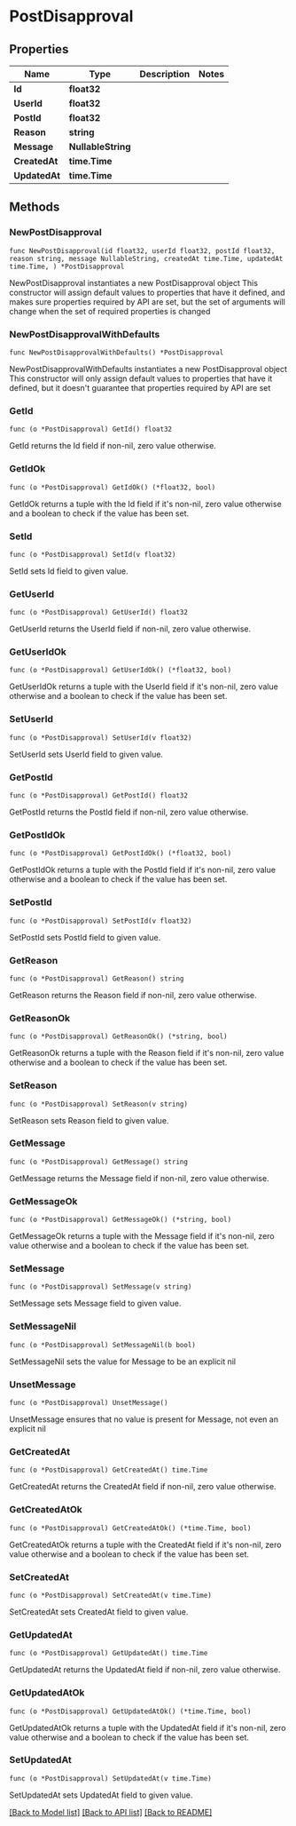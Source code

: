 # PostDisapproval

## Properties

Name | Type | Description | Notes
------------ | ------------- | ------------- | -------------
**Id** | **float32** |  | 
**UserId** | **float32** |  | 
**PostId** | **float32** |  | 
**Reason** | **string** |  | 
**Message** | **NullableString** |  | 
**CreatedAt** | **time.Time** |  | 
**UpdatedAt** | **time.Time** |  | 

## Methods

### NewPostDisapproval

`func NewPostDisapproval(id float32, userId float32, postId float32, reason string, message NullableString, createdAt time.Time, updatedAt time.Time, ) *PostDisapproval`

NewPostDisapproval instantiates a new PostDisapproval object
This constructor will assign default values to properties that have it defined,
and makes sure properties required by API are set, but the set of arguments
will change when the set of required properties is changed

### NewPostDisapprovalWithDefaults

`func NewPostDisapprovalWithDefaults() *PostDisapproval`

NewPostDisapprovalWithDefaults instantiates a new PostDisapproval object
This constructor will only assign default values to properties that have it defined,
but it doesn't guarantee that properties required by API are set

### GetId

`func (o *PostDisapproval) GetId() float32`

GetId returns the Id field if non-nil, zero value otherwise.

### GetIdOk

`func (o *PostDisapproval) GetIdOk() (*float32, bool)`

GetIdOk returns a tuple with the Id field if it's non-nil, zero value otherwise
and a boolean to check if the value has been set.

### SetId

`func (o *PostDisapproval) SetId(v float32)`

SetId sets Id field to given value.


### GetUserId

`func (o *PostDisapproval) GetUserId() float32`

GetUserId returns the UserId field if non-nil, zero value otherwise.

### GetUserIdOk

`func (o *PostDisapproval) GetUserIdOk() (*float32, bool)`

GetUserIdOk returns a tuple with the UserId field if it's non-nil, zero value otherwise
and a boolean to check if the value has been set.

### SetUserId

`func (o *PostDisapproval) SetUserId(v float32)`

SetUserId sets UserId field to given value.


### GetPostId

`func (o *PostDisapproval) GetPostId() float32`

GetPostId returns the PostId field if non-nil, zero value otherwise.

### GetPostIdOk

`func (o *PostDisapproval) GetPostIdOk() (*float32, bool)`

GetPostIdOk returns a tuple with the PostId field if it's non-nil, zero value otherwise
and a boolean to check if the value has been set.

### SetPostId

`func (o *PostDisapproval) SetPostId(v float32)`

SetPostId sets PostId field to given value.


### GetReason

`func (o *PostDisapproval) GetReason() string`

GetReason returns the Reason field if non-nil, zero value otherwise.

### GetReasonOk

`func (o *PostDisapproval) GetReasonOk() (*string, bool)`

GetReasonOk returns a tuple with the Reason field if it's non-nil, zero value otherwise
and a boolean to check if the value has been set.

### SetReason

`func (o *PostDisapproval) SetReason(v string)`

SetReason sets Reason field to given value.


### GetMessage

`func (o *PostDisapproval) GetMessage() string`

GetMessage returns the Message field if non-nil, zero value otherwise.

### GetMessageOk

`func (o *PostDisapproval) GetMessageOk() (*string, bool)`

GetMessageOk returns a tuple with the Message field if it's non-nil, zero value otherwise
and a boolean to check if the value has been set.

### SetMessage

`func (o *PostDisapproval) SetMessage(v string)`

SetMessage sets Message field to given value.


### SetMessageNil

`func (o *PostDisapproval) SetMessageNil(b bool)`

 SetMessageNil sets the value for Message to be an explicit nil

### UnsetMessage
`func (o *PostDisapproval) UnsetMessage()`

UnsetMessage ensures that no value is present for Message, not even an explicit nil
### GetCreatedAt

`func (o *PostDisapproval) GetCreatedAt() time.Time`

GetCreatedAt returns the CreatedAt field if non-nil, zero value otherwise.

### GetCreatedAtOk

`func (o *PostDisapproval) GetCreatedAtOk() (*time.Time, bool)`

GetCreatedAtOk returns a tuple with the CreatedAt field if it's non-nil, zero value otherwise
and a boolean to check if the value has been set.

### SetCreatedAt

`func (o *PostDisapproval) SetCreatedAt(v time.Time)`

SetCreatedAt sets CreatedAt field to given value.


### GetUpdatedAt

`func (o *PostDisapproval) GetUpdatedAt() time.Time`

GetUpdatedAt returns the UpdatedAt field if non-nil, zero value otherwise.

### GetUpdatedAtOk

`func (o *PostDisapproval) GetUpdatedAtOk() (*time.Time, bool)`

GetUpdatedAtOk returns a tuple with the UpdatedAt field if it's non-nil, zero value otherwise
and a boolean to check if the value has been set.

### SetUpdatedAt

`func (o *PostDisapproval) SetUpdatedAt(v time.Time)`

SetUpdatedAt sets UpdatedAt field to given value.



[[Back to Model list]](../README.md#documentation-for-models) [[Back to API list]](../README.md#documentation-for-api-endpoints) [[Back to README]](../README.md)



